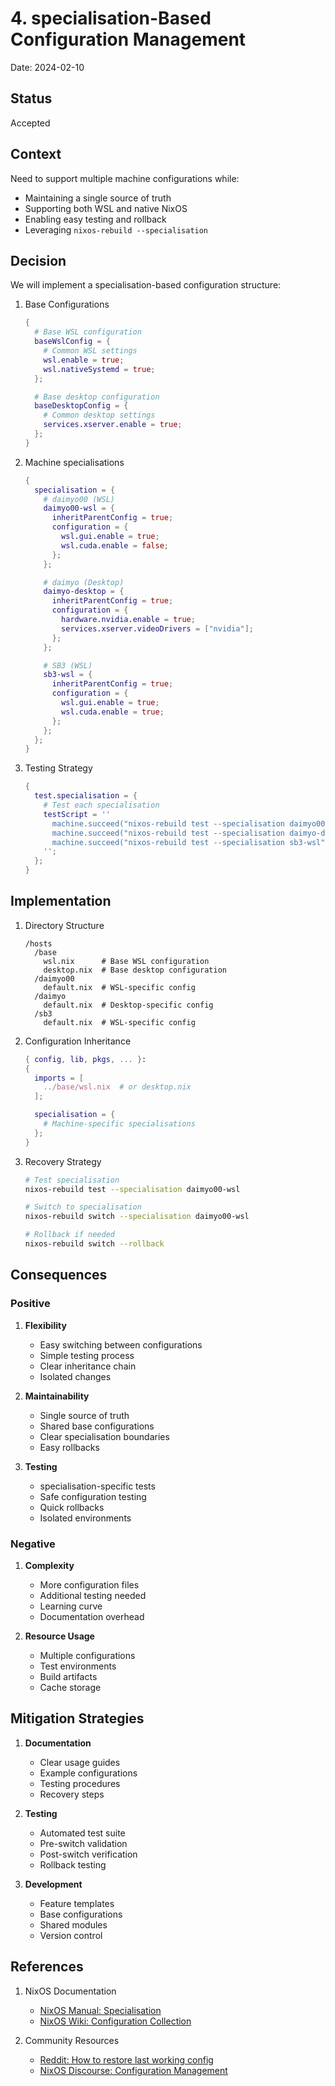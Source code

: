 # 4. specialisation-Based Configuration Management

Date: 2024-02-10

## Status

Accepted

## Context

Need to support multiple machine configurations while:

- Maintaining a single source of truth
- Supporting both WSL and native NixOS
- Enabling easy testing and rollback
- Leveraging `nixos-rebuild --specialisation`

## Decision

We will implement a specialisation-based configuration structure:

1. Base Configurations

   ```nix
   {
     # Base WSL configuration
     baseWslConfig = {
       # Common WSL settings
       wsl.enable = true;
       wsl.nativeSystemd = true;
     };

     # Base desktop configuration
     baseDesktopConfig = {
       # Common desktop settings
       services.xserver.enable = true;
     };
   }
   ```

2. Machine specialisations

   ```nix
   {
     specialisation = {
       # daimyo00 (WSL)
       daimyo00-wsl = {
         inheritParentConfig = true;
         configuration = {
           wsl.gui.enable = true;
           wsl.cuda.enable = false;
         };
       };

       # daimyo (Desktop)
       daimyo-desktop = {
         inheritParentConfig = true;
         configuration = {
           hardware.nvidia.enable = true;
           services.xserver.videoDrivers = ["nvidia"];
         };
       };

       # SB3 (WSL)
       sb3-wsl = {
         inheritParentConfig = true;
         configuration = {
           wsl.gui.enable = true;
           wsl.cuda.enable = true;
         };
       };
     };
   }
   ```

3. Testing Strategy
   ```nix
   {
     test.specialisation = {
       # Test each specialisation
       testScript = ''
         machine.succeed("nixos-rebuild test --specialisation daimyo00-wsl")
         machine.succeed("nixos-rebuild test --specialisation daimyo-desktop")
         machine.succeed("nixos-rebuild test --specialisation sb3-wsl")
       '';
     };
   }
   ```

## Implementation

1. Directory Structure

   ```
   /hosts
     /base
       wsl.nix      # Base WSL configuration
       desktop.nix  # Base desktop configuration
     /daimyo00
       default.nix  # WSL-specific config
     /daimyo
       default.nix  # Desktop-specific config
     /sb3
       default.nix  # WSL-specific config
   ```

2. Configuration Inheritance

   ```nix
   { config, lib, pkgs, ... }:
   {
     imports = [
       ../base/wsl.nix  # or desktop.nix
     ];

     specialisation = {
       # Machine-specific specialisations
     };
   }
   ```

3. Recovery Strategy

   ```bash
   # Test specialisation
   nixos-rebuild test --specialisation daimyo00-wsl

   # Switch to specialisation
   nixos-rebuild switch --specialisation daimyo00-wsl

   # Rollback if needed
   nixos-rebuild switch --rollback
   ```

## Consequences

### Positive

1. **Flexibility**

   - Easy switching between configurations
   - Simple testing process
   - Clear inheritance chain
   - Isolated changes

2. **Maintainability**

   - Single source of truth
   - Shared base configurations
   - Clear specialisation boundaries
   - Easy rollbacks

3. **Testing**
   - specialisation-specific tests
   - Safe configuration testing
   - Quick rollbacks
   - Isolated environments

### Negative

1. **Complexity**

   - More configuration files
   - Additional testing needed
   - Learning curve
   - Documentation overhead

2. **Resource Usage**
   - Multiple configurations
   - Test environments
   - Build artifacts
   - Cache storage

## Mitigation Strategies

1. **Documentation**

   - Clear usage guides
   - Example configurations
   - Testing procedures
   - Recovery steps

2. **Testing**

   - Automated test suite
   - Pre-switch validation
   - Post-switch verification
   - Rollback testing

3. **Development**
   - Feature templates
   - Base configurations
   - Shared modules
   - Version control

## References

1. NixOS Documentation

   - [NixOS Manual: Specialisation](https://nixos.org/manual/nixos/stable/index.html#sec-specialisation)
   - [NixOS Wiki: Configuration Collection](https://nixos.wiki/wiki/Configuration_Collection)

2. Community Resources
   - [Reddit: How to restore last working config](https://www.reddit.com/r/NixOS/comments/1amj6qm/how_to_restore_last_working_config/)
   - [NixOS Discourse: Configuration Management](https://discourse.nixos.org/t/configuration-management-tips/5442)
